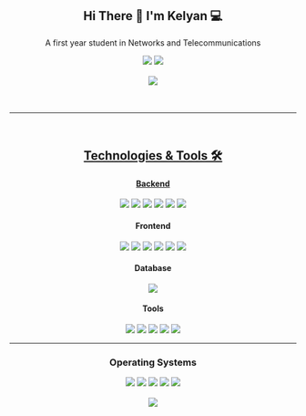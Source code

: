 <div align="center">
  <h2> Hi There 👋 I'm Kelyan 💻 </h2>  
</div>

<div align="center">
  <p> A first year student in Networks and Telecommunications </p>
  <a href="https://www.linkedin.com/in/kélyan-tournebize-0295082a9"><img src="https://img.shields.io/badge/LinkedIn-0077B5?style=for-the-badge&logo=linkedin&logoColor=white"></a>    <!-- Linkedin -->
  <a href="https://KelyanDev.github.io/Portfolio"><img src="https://img.shields.io/badge/Portfolio-255E63?style=for-the-badge&logo=About.me&logoColor=white"</a>                                <!-- Portfolio -->
    <br> <br>
  <img src="https://github-readme-stats.vercel.app/api/top-langs/?username=KelyanDev&layout=compact&theme=dark&langs_count=6">
  <br> <br> <br> <hr>
</div> <br>


<div align="center">
  <h2> Technologies & Tools 🛠️ </h2>
</div>
<div align="center">

  <h4> Backend </h4>
  <a href="https://www.w3schools.com/python/default.asp"><img src="https://img.shields.io/badge/Python-FFD43B?style=for-the-badge&logo=python&logoColor=blue"></a>            <!-- Python -->
  <a href="https://www.w3schools.com/python/numpy/default.asp"><img src="https://img.shields.io/badge/Numpy-777BB4?style=for-the-badge&logo=numpy&logoColor=white"></a>       <!-- Numpy -->
  <a href="https://www.w3schools.com/python/pandas/default.asp"><img src="https://img.shields.io/badge/Pandas-2C2D72?style=for-the-badge&logo=pandas&logoColor=white"></a>    <!-- Pandas -->
  <a href="https://www.w3schools.com/nodejs/default.asp"><img src="https://img.shields.io/badge/Node%20js-339933?style=for-the-badge&logo=nodedotjs&logoColor=white"></a>     <!-- NodeJS -->
  <a href="https://expressjs.com/"><img src="https://img.shields.io/badge/Express%20js-000000?style=for-the-badge&logo=express&logoColor=white"></a>                          <!-- Express -->
  <a href="https://www.w3schools.com/php/default.asp"><img src="https://img.shields.io/badge/PHP-777BB4?style=for-the-badge&logo=php&logoColor=white"></a>                    <!-- PHP -->
  <br>

  <h4> Frontend </h4>
  <a href="https://www.w3schools.com/js/default.asp"><img src="https://img.shields.io/badge/JavaScript-323330?style=for-the-badge&logo=javascript&logoColor=F7DF1E"></a>       <!-- JavaScript -->
  <a href="https://react.dev/learn"><img src="https://img.shields.io/badge/React-20232A?style=for-the-badge&logo=react&logoColor=61DAFB"></a>                                  <!-- React -->
  <a href="https://www.w3schools.com/sass/default.php"><img src="https://img.shields.io/badge/Sass-CC6699?style=for-the-badge&logo=sass&logoColor=white"></a>                  <!-- SASS -->
  <a href="https://www.w3schools.com/sql/default.asp"><img src="https://img.shields.io/badge/MySQL-005C84?style=for-the-badge&logo=mysql&logoColor=white"></a>                 <!-- MySQL -->
  <a href="https://www.w3schools.com/html/default.asp"><img src="https://img.shields.io/badge/HTML5-E34F26?style=for-the-badge&logo=html5&logoColor=white"></a>                <!-- HTML -->
  <a href="https://www.w3schools.com/css/default.asp"><img src="https://img.shields.io/badge/CSS3-1572B6?style=for-the-badge&logo=css3&logoColor=white"></a>                   <!-- CSS -->

  <h4> Database </h4>
  <a href="https://www.mongodb.com/fr-fr"><img src="https://img.shields.io/badge/MongoDB-4EA94B?style=for-the-badge&logo=mongodb&logoColor=white"></a>                        <!-- MongoDB -->

  <h4> Tools </h4>
  <a href="https://visualstudio.microsoft.com/fr/free-developer-offers/"><img src="https://img.shields.io/badge/VSCode-0078D4?style=for-the-badge&logo=visual%20studio%20code&logoColor=white"></a>    <!-- VSCode -->
  <a href="#"><img src="https://img.shields.io/badge/GitHub-100000?style=for-the-badge&logo=github&logoColor=white"></a>                                                                               <!-- Github -->
  <a href="https://www.apachefriends.org/fr/index.html"><img src="https://img.shields.io/badge/Xampp-F37623?style=for-the-badge&logo=xampp&logoColor=white"></a>                                       <!-- Xampp -->
  <a href="https://www.vmware.com/"><img src="https://img.shields.io/badge/VMware-231f20?style=for-the-badge&logo=VMware&logoColor=white"></a>                                                         <!-- VMWare -->
  <a href="https://www.cisco.com/site/fr/fr/index.html"><img src="https://img.shields.io/badge/CISCO-1BA0D7?style=for-the-badge&logo=cisco&logoColor=white"></a>                                       <!-- Cisco -->
  <hr>
  
  <h3> Operating Systems </h3>
  <a href="#"><img src="https://img.shields.io/badge/Debian-A81D33?style=for-the-badge&logo=debian&logoColor=white"></a>                                                              <!-- Debian -->
  <a href="#"><img src="https://img.shields.io/badge/Linux-FCC624?style=for-the-badge&logo=linux&logoColor=black"></a>                                                                <!-- Linux -->
  <a href="#"><img src="https://img.shields.io/badge/Ubuntu-E95420?style=for-the-badge&logo=ubuntu&logoColor=white"></a>                                                              <!-- Ubuntu -->
  <a href="#"><img src="https://img.shields.io/badge/Windows-0078D6?style=for-the-badge&logo=windows&logoColor=white"></a>                                                            <!-- Windows 10 -->
  <a href="#"><img src="https://img.shields.io/badge/Windows_11-0078d4?style=for-the-badge&logo=windows-11&logoColor=white"></a>                                                      <!-- Windows 11 -->
  <br> <br>
  <img src="https://github-profile-summary-cards.vercel.app/api/cards/profile-details?username=KelyanDev&theme=github_dark">
</div>
